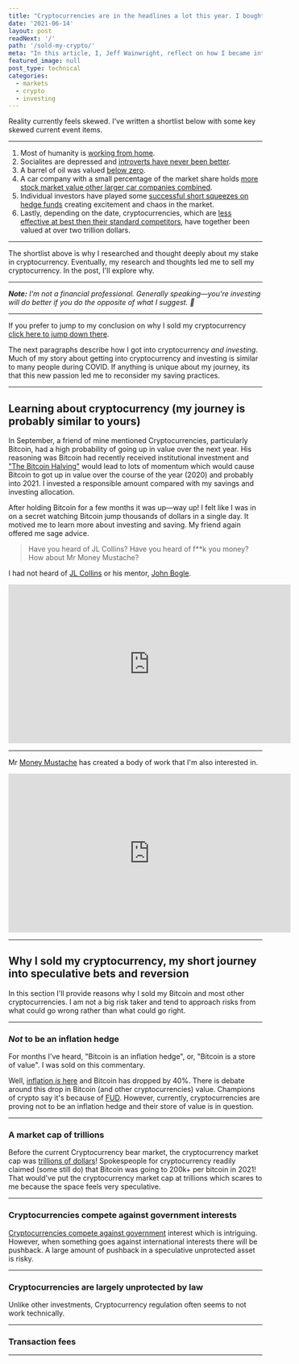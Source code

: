 ```yaml
---
title: "Cryptocurrencies are in the headlines a lot this year. I bought some cryptocurrency. Then I sold it. Here's why."
date: '2021-06-14'
layout: post
readNext: '/'
path: '/sold-my-crypto/'
meta: "In this article, I, Jeff Wainwright, reflect on how I became intrigued by cryptocurrency and bought a little and then sold it. Most of this post will go into why I sold it though."
featured_image: null
post_type: technical
categories:
  - markets
  - crypto
  - investing
---
```


Reality currently feels skewed. 
I've written a shortlist below with some key skewed current event items. 

---

1. Most of humanity is [working from home](https://www.usatoday.com/story/money/2021/05/19/work-home-covid-many-people-want-keep-working-remotely/5150568001/). 
1. Socialites are depressed and [introverts have never been better](https://www.pilotonline.com/life/vp-db-introverts-love-quarantine-05032020-20200503-ry4g5otucfehbmbnuve5xahhum-story.html). 
1. A barrel of oil was valued [below zero](https://www.bbc.com/news/business-52350082). 
1. A car company with a small percentage of the market share holds [more stock market value other larger car companies combined](https://www.cnbc.com/2020/12/14/tesla-valuation-more-than-nine-largest-carmakers-combined-why.html). 
1. Individual investors have played some [successful short squeezes on hedge funds](https://www.moneycrashers.com/big-short-squeeze-retail-investors-wall-street/) creating excitement and chaos in the market.
1. Lastly, depending on the date, cryptocurrencies, which are [less effective at best then their standard competitors](https://towardsdatascience.com/the-blockchain-scalability-problem-the-race-for-visa-like-transaction-speed-5cce48f9d44), have together been valued at over two trillion dollars.

---

The shortlist above is why I researched and thought deeply about my stake in cryptocurrency. 
Eventually, my research and thoughts led me to sell my cryptocurrency. 
In the post, I'll explore why. 

---

_**Note:** I'm not a financial professional. Generally speaking—you're investing will do better if you do the opposite of what I suggest. _

---

If you prefer to jump to my conclusion on why I sold my cryptocurrency [click here to jump down there](#why-I-sold-my-cryptocurrency-my-short-journey-into-speculative-bets-and-reversion). 

The next paragraphs describe how I got into cryptocurrency _and investing_. 
Much of my story about getting into cryptocurrency and investing is similar to many people during COVID. 
If anything is unique about my journey, its that this new passion led me to reconsider my saving practices.

---

## Learning about cryptocurrency (my journey is probably similar to yours)

In September, a friend of mine mentioned Cryptocurrencies, particularly Bitcoin, had a high probability of going up in value over the next year.
His reasoning was Bitcoin had recently received institutional investment and ["The Bitcoin Halving"](https://www.investopedia.com/bitcoin-halving-4843769) would lead to lots of momentum which would cause Bitcoin to got up in value over the course of the year (2020) and probably into 2021. 
I invested a responsible amount compared with my savings and investing allocation.

After holding Bitcoin for a few months it was up—way up! 
I felt like I was in on a secret watching Bitcoin jump thousands of dollars in a single day. 
It motived me to learn more about investing and saving. My friend again offered me sage advice.

> Have you heard of JL Collins? Have you heard of f**k you money? How about Mr Money Mustache?

I had not heard of [JL Collins](https://jlcollinsnh.com/) or his mentor, [John Bogle](https://en.wikipedia.org/wiki/John_C._Bogle). 

<iframe width="560" height="315" src="https://www.youtube.com/embed/eikbQPldhPY" title="YouTube video player" frameborder="0" allow="accelerometer; autoplay; clipboard-write; encrypted-media; gyroscope; picture-in-picture" allowfullscreen></iframe>
<br />

---

Mr [Money Mustache](https://www.mrmoneymustache.com/) has created a body of work that I'm also interested in. 

<iframe width="560" height="315" src="https://www.youtube.com/embed/8-Li_sFNc4Q" title="YouTube video player" frameborder="0" allow="accelerometer; autoplay; clipboard-write; encrypted-media; gyroscope; picture-in-picture" allowfullscreen></iframe>
<br />

---

## Why I sold my cryptocurrency, my short journey into speculative bets and reversion

In this section I'll provide reasons why I sold my Bitcoin and most other cryptocurrencies. 
I am not a big risk taker and tend to approach risks from what could go wrong rather than what could go right.

---

### _Not_ to be an inflation hedge

For months I've heard, 
"Bitcoin is an inflation hedge", or, 
"Bitcoin is a store of value". 
I was sold on this commentary.

Well, [inflation _is_ here](https://www.wsj.com/articles/inflation-is-already-herefor-the-stuff-you-actually-want-to-buy-11601112630) and Bitcoin has dropped by 40%. 
There is debate around this drop in Bitcoin (and other cryptocurrencies) value. Champions of crypto say it's because of [FUD](https://www.cnbc.com/2021/05/19/the-crypto-collapse-heres-whats-behind-bitcoins-sudden-drop.html). However, currently, cryptocurrencies are proving not to be an inflation hedge and their store of value is in question.

---

### A market cap of trillions

Before the current Cryptocurrency bear market, 
the cryptocurrency market cap was [trillions of dollars](https://coinmarketcap.com/charts/)! 
Spokespeople for cryptocurrency readily claimed (some still do) that Bitcoin was going to 200k+ per bitcoin in 2021!
That would've put the cryptocurrency market cap at trillions which scares to me because the space feels very speculative.

---

### Cryptocurrencies compete against government interests

[Cryptocurrencies compete against government](https://www.bloomberg.com/opinion/articles/2021-03-15/cryptocurrencies-are-rising-so-are-the-stakes-for-governments) interest which is intriguing. 
However, when something goes against international interests there will be pushback. 
A large amount of pushback in a speculative unprotected asset is risky.

---

### Cryptocurrencies are largely unprotected by law

Unlike other investments, Cryptocurrency regulation often seems to not work technically.

---

### Transaction fees



---






